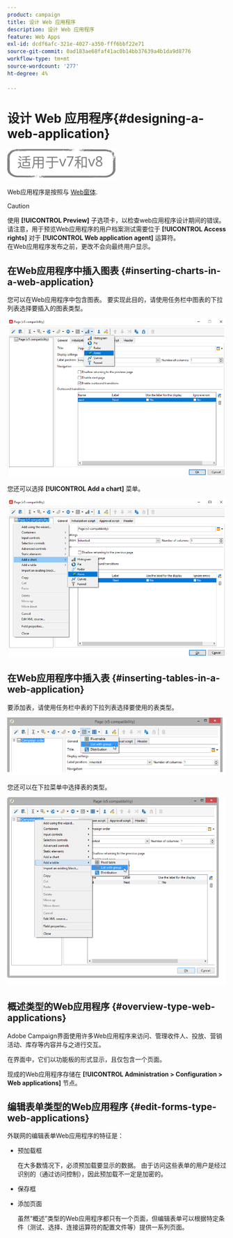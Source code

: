 ```yaml
---
product: campaign
title: 设计 Web 应用程序
description: 设计 Web 应用程序
feature: Web Apps
exl-id: dcdf6afc-321e-4027-a350-fff6bbf22e71
source-git-commit: 0ad183ae68faf41ac0b14bb37639a4b1da9d8776
workflow-type: tm+mt
source-wordcount: '277'
ht-degree: 4%

---
```


# 设计 Web 应用程序{#designing-a-web-application}

![](../../assets/common.svg)

Web应用程序是按照与 [Web窗体](about-web-forms.md).

>[!CAUTION]
>
>使用 **[!UICONTROL Preview]** 子选项卡，以检查web应用程序设计期间的错误。 请注意，用于预览Web应用程序的用户档案测试需要位于 **[!UICONTROL Access rights]** 对于 **[!UICONTROL Web application agent]** 运算符。 </br>在Web应用程序发布之前，更改不会向最终用户显示。

## 在Web应用程序中插入图表 {#inserting-charts-in-a-web-application}

您可以在Web应用程序中包含图表。 要实现此目的，请使用任务栏中图表的下拉列表选择要插入的图表类型。

![](assets/s_ncs_admin_webapps_bar_graph.png)

您还可以选择 **[!UICONTROL Add a chart]** 菜单。

![](assets/s_ncs_admin_webapps_graph.png)

## 在Web应用程序中插入表 {#inserting-tables-in-a-web-application}

要添加表，请使用任务栏中表的下拉列表选择要使用的表类型。

![](assets/s_ncs_admin_webapps_bar_table.png)

您还可以在下拉菜单中选择表的类型。

![](assets/s_ncs_admin_webapps_table.png)

## 概述类型的Web应用程序 {#overview-type-web-applications}

Adobe Campaign界面使用许多Web应用程序来访问、管理收件人、投放、营销活动、库存等内容并与之进行交互。

在界面中，它们以功能板的形式显示，且仅包含一个页面。

现成的Web应用程序存储在 **[!UICONTROL Administration > Configuration > Web applications]** 节点。

## 编辑表单类型的Web应用程序 {#edit-forms-type-web-applications}

外联网的编辑表单Web应用程序的特征是：

* 预加载框

   在大多数情况下，必须预加载要显示的数据。 由于访问这些表单的用户是经过识别的（通过访问控制），因此预加载不一定是加密的。

* 保存框
* 添加页面

   虽然“概述”类型的Web应用程序都只有一个页面，但编辑表单可以根据特定条件（测试、选择、连接运算符的配置文件等）提供一系列页面。

